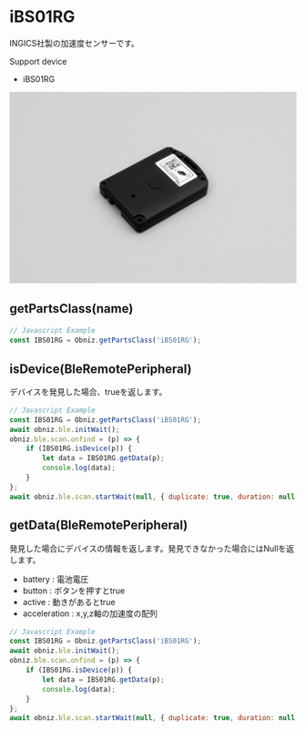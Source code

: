 # iBS01RG

INGICS社製の加速度センサーです。

Support device

- iBS01RG

![](image.jpg)


## getPartsClass(name)

```javascript
// Javascript Example
const IBS01RG = Obniz.getPartsClass('iBS01RG');
```

## isDevice(BleRemotePeripheral)

デバイスを発見した場合、trueを返します。

```javascript
// Javascript Example
const IBS01RG = Obniz.getPartsClass('iBS01RG');
await obniz.ble.initWait();
obniz.ble.scan.onfind = (p) => {
    if (IBS01RG.isDevice(p)) {
        let data = IBS01RG.getData(p);
        console.log(data);
    }
};
await obniz.ble.scan.startWait(null, { duplicate: true, duration: null });
```

## getData(BleRemotePeripheral)

発見した場合にデバイスの情報を返します。発見できなかった場合にはNullを返します。

- battery : 電池電圧
- button : ボタンを押すとtrue
- active : 動きがあるとtrue
- acceleration :  x,y,z軸の加速度の配列

```javascript
// Javascript Example
const IBS01RG = Obniz.getPartsClass('iBS01RG');
await obniz.ble.initWait();
obniz.ble.scan.onfind = (p) => {
    if (IBS01RG.isDevice(p)) {
        let data = IBS01RG.getData(p);
        console.log(data);
    }
};
await obniz.ble.scan.startWait(null, { duplicate: true, duration: null });
```

